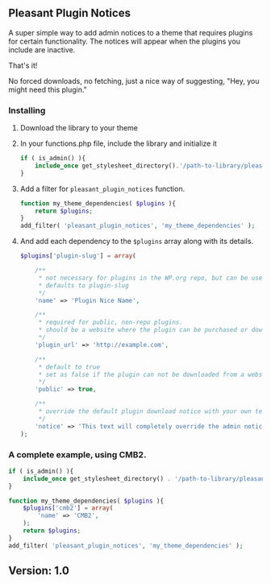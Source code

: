 ## Pleasant Plugin Notices

A super simple way to add admin notices to a theme that requires plugins for certain functionality. The notices will appear when the plugins you include are inactive.

That's it!

No forced downloads, no fetching, just a nice way of suggesting, "Hey, you might need this plugin."

### Installing

1. Download the library to your theme
2. In your functions.php file, include the library and initialize it
	```php
	if ( is_admin() ){
		include_once get_stylesheet_directory().'/path-to-library/pleasant-plugin-notices.php';
	}
	```

3. Add a filter for `pleasant_plugin_notices` function.
	```php
	function my_theme_dependencies( $plugins ){
		return $plugins;
	}
	add_filter( 'pleasant_plugin_notices', 'my_theme_dependencies' );
	```

4. And add each dependency to the `$plugins` array along with its details.
	```php
	$plugins['plugin-slug'] = array(

		/**
		 * not necessary for plugins in the WP.org repo, but can be used if desired
		 * defaults to plugin-slug
		 */
		'name' => 'Plugin Nice Name',

		/**
		 * required for public, non-repo plugins.
		 * should be a website where the plugin can be purchased or downloaded
		 */
		'plugin_url' => 'http://example.com',

		/** 
		 * default to true
		 * set as false if the plugin can not be downloaded from a website
		 */
		'public' => true,

		/**
		 * override the default plugin download notice with your own text & html
		 */
		'notice' => 'This text will completely override the admin notice. It can accept <a href="http://example.com">anchor tags</a>, line breaks, <em>emphasis</em>, and <strong>strong words</strong>.',
	);
	```

### A complete example, using CMB2.

```php
if ( is_admin() ){
	include_once get_stylesheet_directory() . '/path-to-library/pleasant-plugin-notices.php';
}

function my_theme_dependencies( $plugins ){
	$plugins['cmb2'] = array(
		'name' => 'CMB2',
	);
	return $plugins;
}
add_filter( 'pleasant_plugin_notices', 'my_theme_dependencies' );	
```

## Version: 1.0

